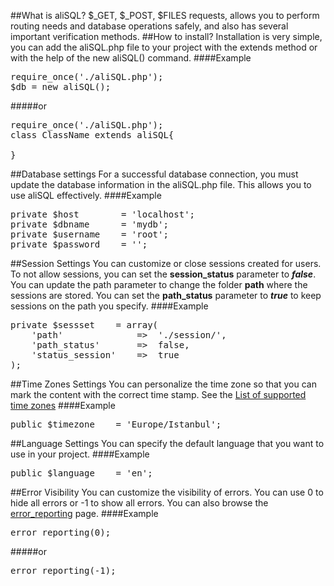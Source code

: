 ##What is aliSQL?
$_GET, $_POST, $FILES requests, allows you to perform routing needs and database operations safely, and also has several important verification methods.
##How to install?
Installation is very simple, you can add the aliSQL.php file to your project with the extends method or with the help of the new aliSQL() command.
####Example
<pre>
require_once('./aliSQL.php');
$db = new aliSQL();
</pre>

#####or

<pre>
require_once('./aliSQL.php');
class ClassName extends aliSQL{

}
</pre>
##Database settings
For a successful database connection, you must update the database information in the aliSQL.php file. This allows you to use aliSQL effectively.
####Example
<pre>
private $host        = 'localhost';
private $dbname      = 'mydb';
private $username    = 'root';
private $password    = '';
</pre>
##Session Settings
You can customize or close sessions created for users. To not allow sessions, you can set the **session_status** parameter to _**false**_. You can update the path parameter to change the folder **path** where the sessions are stored. You can set the **path_status** parameter to **_true_** to keep sessions on the path you specify.
####Example
<pre>
private $sessset    = array(
    'path'              =>  './session/',
    'path_status'       =>  false,
    'status_session'    =>  true
);
</pre>
##Time Zones Settings
You can personalize the time zone so that you can mark the content with the correct time stamp. See the <a target="_blank" href="https://secure.php.net/manual/en/timezones.php">List of supported time zones</a>
####Example
<pre>
public $timezone    = 'Europe/Istanbul';
</pre>
##Language Settings
You can specify the default language that you want to use in your project.
####Example
<pre>
public $language    = 'en';
</pre>
##Error Visibility
You can customize the visibility of errors. You can use 0 to hide all errors or -1 to show all errors. You can also browse the <a target="_blank" href="https://secure.php.net/manual/en/function.error-reporting.php">error_reporting</a> page.
####Example
<pre>
error_reporting(0);
</pre>
#####or
<pre>
error_reporting(-1);
</pre>
